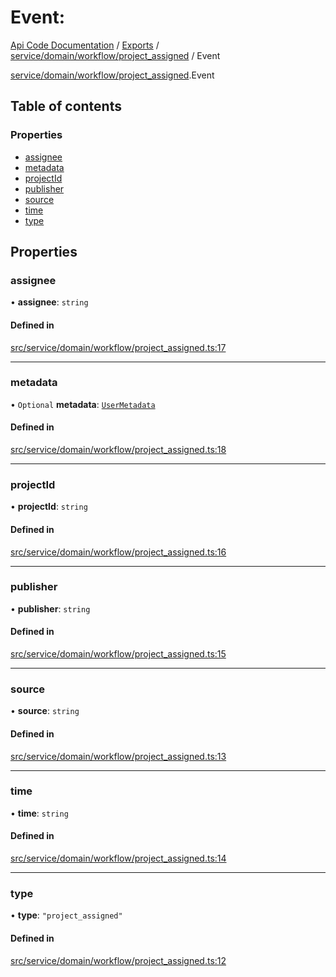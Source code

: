 # Event: 
 
[Api Code Documentation](../README.md) / [Exports](../modules.md) / [service/domain/workflow/project\_assigned](../modules/service_domain_workflow_project_assigned.md) / Event

[service/domain/workflow/project\_assigned](../modules/service_domain_workflow_project_assigned.md).Event

## Table of contents

### Properties

- [assignee](service_domain_workflow_project_assigned.Event.md#assignee)
- [metadata](service_domain_workflow_project_assigned.Event.md#metadata)
- [projectId](service_domain_workflow_project_assigned.Event.md#projectid)
- [publisher](service_domain_workflow_project_assigned.Event.md#publisher)
- [source](service_domain_workflow_project_assigned.Event.md#source)
- [time](service_domain_workflow_project_assigned.Event.md#time)
- [type](service_domain_workflow_project_assigned.Event.md#type)

## Properties

### assignee

• **assignee**: `string`

#### Defined in

[src/service/domain/workflow/project_assigned.ts:17](https://github.com/openkfw/TruBudget/blob/3cf6626/api/src/service/domain/workflow/project_assigned.ts#L17)

___

### metadata

• `Optional` **metadata**: [`UserMetadata`](../modules/service_domain_metadata.md#usermetadata)

#### Defined in

[src/service/domain/workflow/project_assigned.ts:18](https://github.com/openkfw/TruBudget/blob/3cf6626/api/src/service/domain/workflow/project_assigned.ts#L18)

___

### projectId

• **projectId**: `string`

#### Defined in

[src/service/domain/workflow/project_assigned.ts:16](https://github.com/openkfw/TruBudget/blob/3cf6626/api/src/service/domain/workflow/project_assigned.ts#L16)

___

### publisher

• **publisher**: `string`

#### Defined in

[src/service/domain/workflow/project_assigned.ts:15](https://github.com/openkfw/TruBudget/blob/3cf6626/api/src/service/domain/workflow/project_assigned.ts#L15)

___

### source

• **source**: `string`

#### Defined in

[src/service/domain/workflow/project_assigned.ts:13](https://github.com/openkfw/TruBudget/blob/3cf6626/api/src/service/domain/workflow/project_assigned.ts#L13)

___

### time

• **time**: `string`

#### Defined in

[src/service/domain/workflow/project_assigned.ts:14](https://github.com/openkfw/TruBudget/blob/3cf6626/api/src/service/domain/workflow/project_assigned.ts#L14)

___

### type

• **type**: ``"project_assigned"``

#### Defined in

[src/service/domain/workflow/project_assigned.ts:12](https://github.com/openkfw/TruBudget/blob/3cf6626/api/src/service/domain/workflow/project_assigned.ts#L12)
